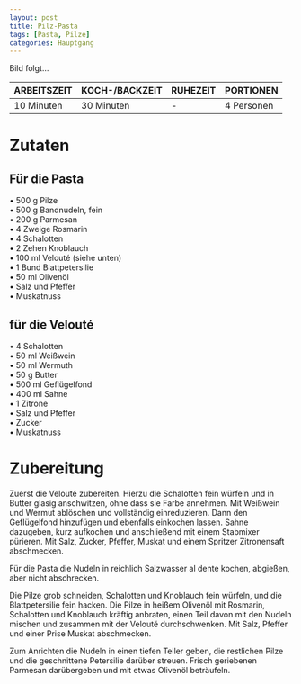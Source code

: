 ```yaml
---
layout: post
title: Pilz-Pasta
tags: [Pasta, Pilze]
categories: Hauptgang
---
```



Bild folgt...

| ARBEITSZEIT | KOCH-/BACKZEIT | RUHEZEIT | PORTIONEN |
|--------------|--------------|--------------|--------------|
| 10 Minuten | 30 Minuten | - | 4 Personen |


# Zutaten
## Für die Pasta
•	500 g Pilze    
•	500 g Bandnudeln, fein  
•	200 g Parmesan  
•	4 Zweige Rosmarin  
•	4 Schalotten  
•	2 Zehen Knoblauch  
•	100 ml Velouté (siehe unten)  
•	1 Bund Blattpetersilie  
•	50 ml Olivenöl  
•	Salz und Pfeffer  
•	Muskatnuss  
   
## für die Velouté 
•	4 Schalotten  
•	50 ml Weißwein  
•	50 ml Wermuth  
•	50 g Butter  
•	500 ml Geflügelfond  
•	400 ml Sahne  
•	1 Zitrone  
•	Salz und Pfeffer  
•	Zucker  
•	Muskatnuss  
  

 
# Zubereitung
Zuerst die Velouté zubereiten. Hierzu die Schalotten fein würfeln und in Butter glasig anschwitzen, ohne dass sie Farbe annehmen. Mit Weißwein und Wermut ablöschen und vollständig einreduzieren. Dann den Geflügelfond hinzufügen und ebenfalls einkochen lassen. Sahne dazugeben, kurz aufkochen und anschließend mit einem Stabmixer pürieren. Mit Salz, Zucker, Pfeffer, Muskat und einem Spritzer Zitronensaft abschmecken.

Für die Pasta die Nudeln in reichlich Salzwasser al dente kochen, abgießen, aber nicht abschrecken.

Die Pilze grob schneiden, Schalotten und Knoblauch fein würfeln, und die Blattpetersilie fein hacken. Die Pilze in heißem Olivenöl mit Rosmarin, Schalotten und Knoblauch kräftig anbraten, einen Teil davon mit den Nudeln mischen und zusammen mit der Velouté durchschwenken. Mit Salz, Pfeffer und einer Prise Muskat abschmecken.

Zum Anrichten die Nudeln in einen tiefen Teller geben, die restlichen Pilze und die geschnittene Petersilie darüber streuen. Frisch geriebenen Parmesan darübergeben und mit etwas Olivenöl beträufeln.
